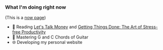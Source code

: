 ### What I'm doing right now

(This is a [now page](https://sive.rs/nowff))

- 📘 Reading [Let's Talk Money](https://amzn.to/3iEDoVH) and [Getting Things Done: The Art of Stress-free Productivity](https://amzn.to/3gjJTf0)
- 🎸 Mastering G and C Chords of Guitar
- 🌐 Developing my personal website